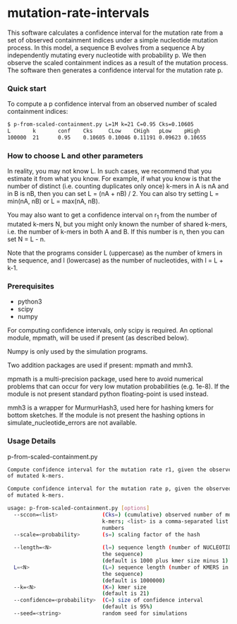 # mutation-rate-intervals

This software calculates a confidence interval for the mutation rate from
a set of observed containment indices under a simple nucleotide mutation process.
In this model, a sequence B evolves from a sequence A by independently mutating 
every nucleotide with probability p. We then observe the scaled containment indices
as a result of the mutation process. The software then generates a confidence interval
for the mutation rate p.

### Quick start

To compute a p confidence interval from an observed number of scaled containment indices:
```bash 
$ p-from-scaled-containment.py L=1M k=21 C=0.95 Cks=0.10605
L       k       conf    Cks     CLow    CHigh   pLow    pHigh
100000  21      0.95    0.10605 0.10046 0.11191 0.09623 0.10655
```

### How to choose L and other parameters
In reality, you may not know L. In such cases, we recommend that you estimate
it from what you know. For example, if what you know is that the number of
distinct (i.e. counting duplicates only once) k-mers in A is nA and in B is nB,
then you can set L = (nA + nB) / 2. You can also try setting L = min(nA, nB) or
L = max(nA, nB).   

You may also want to get a confidence interval on r<sub>1</sub> from the number
of mutated k-mers N, but you might only known the number of shared k-mers, i.e.
the number of k-mers in both A and B. If this number is n, then you can set
N = L - n.

Note that the programs consider L (uppercase) as the number of kmers in the
sequence, and l (lowercase) as the number of nucleotides, with l = L + k-1.

### Prerequisites

* python3
* scipy
* numpy

For computing confidence intervals, only scipy is required. An optional
module, mpmath, will be used if present (as described below).

Numpy is only used by the simulation programs.

Two addition packages are used if present: mpmath and mmh3.

mpmath is a multi-precision package, used here to avoid numerical problems that
can occur for very low mutation probabilities (e.g. 1e-8). If the module is not
present standard python floating-point is used instead.

mmh3 is a wrapper for MurmurHash3, used here for hashing kmers for bottom
sketches. If the module is not present the hashing options in
simulate_nucleotide_errors are not available.

### Usage Details

p-from-scaled-containment.py

```bash  
Compute confidence interval for the mutation rate r1, given the observed number
of mutated k-mers.

Compute confidence interval for the mutation rate p, given the observed number
of mutated k-mers.

usage: p-from-scaled-containment.py [options]
  --sccon=<list>              (Cks=) (cumulative) observed number of mutated
                              k-mers; <list> is a comma-separated list of
                              numbers
  --scale=<probability>       (s=) scaling factor of the hash
  
  --length=<N>                (l=) sequence length (number of NUCLEOTIDES in
                              the sequence)
                              (default is 1000 plus kmer size minus 1)
  L=<N>                       (L=) sequence length (number of KMERS in
                              the sequence)
                              (default is 1000000)
  --k=<N>                     (K=) kmer size
                              (default is 21)
  --confidence=<probability>  (C=) size of confidence interval
                              (default is 95%)
  --seed=<string>             random seed for simulations
```